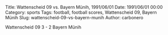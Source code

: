 Title: Wattenscheid 09 vs. Bayern Münih, 1991/06/01
Date: 1991/06/01 00:00
Category: sports
Tags: football, football scores, Wattenscheid 09, Bayern Münih
Slug: wattenscheid-09-vs-bayern-munih
Author: carbonero


Wattenscheid 09 3 - 2 Bayern Münih
